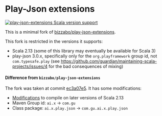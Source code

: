 Play-Json extensions
==========================

[![play-json-extensions Scala version support](https://index.scala-lang.org/guardian/play-json-extensions/play-json-extensions/latest-by-scala-version.svg?platform=jvm)](https://index.scala-lang.org/guardian/play-json-extensions/play-json-extensions)

This is a minimal fork of [bizzabo/play-json-extensions](https://github.com/bizzabo/play-json-extensions).

This fork is restricted in the versions it supports:

* Scala 2.13 (some of this library may eventually be available for Scala 3)
* play-json 3.0.x, specifically only for the `org.playframework` group id, not `com.typesafe.play`
  (see https://github.com/guardian/maintaining-scala-projects/issues/4 for the bad consequences of mixing)

#### Difference from `bizzabo/play-json-extensions`

The fork was taken at commit [ec3a07e5](https://github.com/bizzabo/play-json-extensions/commit/ec3a07e5a0953ead7bb70f604bd626bb2bda2f69).
It has some modifications:

* [Modifications](https://github.com/scala/bug/issues/12862#issuecomment-1799369339) to compile on later
versions of Scala 2.13
* Maven Group id: `ai.x` → `com.gu`
* Class package: `ai.x.play.json` → `com.gu.ai.x.play.json`
